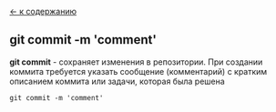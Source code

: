 [<- к содержанию](./readme.md)

## git commit  -m 'comment'

**git commit** - сохраняет изменения в репозитории. При создании коммита требуется указать сообщение (комментарий) с кратким описанием коммита или задачи, которая была решена

```bash=
git commit -m 'comment'
```